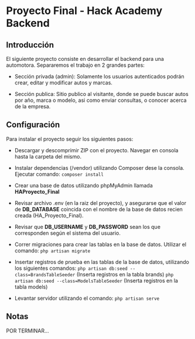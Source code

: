 # Proyecto Final - Hack Academy Backend

## Introducción

El siguiente proyecto consiste en desarrollar el backend para una automotora. Separaremos el trabajo en 2 grandes partes:

* Sección privada (admin): Solamente los usuarios autenticados podrán crear, editar y modificar autos y marcas.


* Sección publica: Sitio publico al visitante, donde se puede buscar autos por año, marca o modelo, asi como enviar consultas, o conocer acerca de la empresa.


## Configuración

Para instalar el proyecto seguir los siguientes pasos:

* Descargar y descomprimir ZIP con el proyecto. Navegar en consola hasta la carpeta del mismo.

* Instalar dependencias (/vendor) utilizando Composer dese la consola. Ejecutar comando: ``composer install``

* Crear una base de datos utilizando phpMyAdmin llamada **HAProyecto_Final**

* Revisar archivo .env (en la raiz del proyecto), y asegurarse que el valor de **DB_DATABASE** coincida con el nombre de la base de datos recien creada (HA_Proyecto_Final).

* Revisar que **DB_USERNAME** y **DB_PASSWORD** sean los que corresponden según el sistema del usuario.

* Correr migraciones para crear las tablas en la base de datos. Utilizar el comando: ``php artisan migrate``

* Insertar registros de prueba en las tablas de la base de datos, utilizando los siguientes comandos:
``php artisan db:seed --class=BrandsTableSeeder`` (Inserta registros en la tabla brands)
``php artisan db:seed --class=ModelsTableSeeder`` (Inserta registros en la tabla models)

* Levantar servidor utilizando el comando: ``php artisan serve``


## Notas



POR TERMINAR...